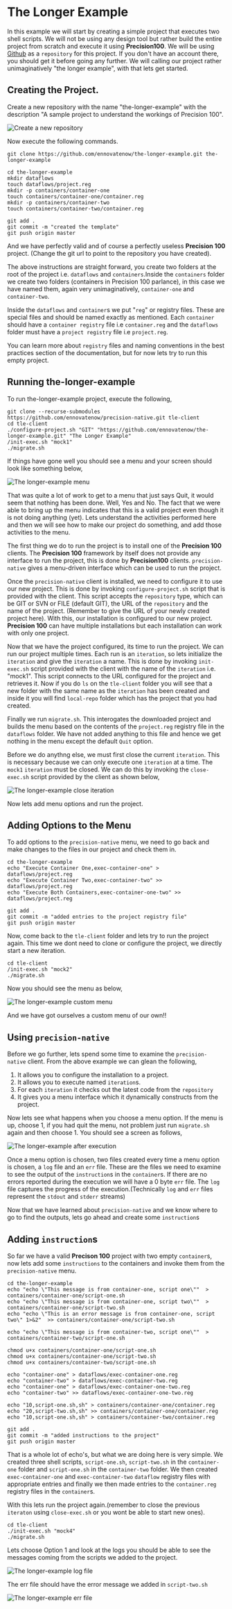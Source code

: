 # The Longer Example
In this example we will start by creating a simple project that executes two shell scripts. We will not be using any design tool but rather build the entire project from scratch and execute it using **Precision100**. We will be using [Github](https://github.com) as a `repository` for this project. If you don't have an account there, you should get it before going any further. We will calling our project rather unimaginatively "the longer example", with that lets get started.

## Creating the Project.
Create a new repository with the name "the-longer-example" with the description "A sample project to understand the workings of Precision 100". 

![Create a new repository](./images/create-repository.png)

Now execute the following commands.
```
git clone https://github.com/ennovatenow/the-longer-example.git the-longer-example

cd the-longer-example
mkdir dataflows
touch dataflows/project.reg
mkdir -p containers/container-one
touch containers/container-one/container.reg
mkdir -p containers/container-two
touch containers/container-two/container.reg

git add .
git commit -m "created the template"
git push origin master
```
And we have perfectly valid and of course a perfectly useless **Precision 100** project. (Change the git url to point to the repository you have created). 


The above instructions are straight forward, you create two folders at the root of the project i.e. `dataflows` and `containers`.Inside the `containers` folder we create two folders (containers in Precision 100 parlance), in this case we have named them, again very unimaginatively, `container-one` and `container-two`. 

Inside the `dataflows` and `container`s we put "`reg`" or registry files. These are special files and should be named exactly as mentioned. Each `container` should have a `container registry` file i.e `container.reg` and the `dataflows` folder must have a `project registry` file i.e `project.reg`. 

You can learn more about `registry` files and naming conventions in the best practices section of the documentation, but for now lets try to run this empty project.

## Running the-longer-example
To run the-longer-example project, execute the following,
```
git clone --recurse-submodules https://github.com/ennovatenow/precision-native.git tle-client
cd tle-client
./configure-project.sh "GIT" "https://github.com/ennovatenow/the-longer-example.git" "The Longer Example"
/init-exec.sh "mock1"
./migrate.sh
```

If things have gone well you should see a menu and your screen should look like something below,

![The longer-example menu](./images/the-longer-example-menu.png)

That was quite a lot of work to get to a menu that just says Quit, it would seem that nothing has been done. Well, Yes and No. The fact that we were able to bring up the menu indicates that this is a valid project even though it is not doing anything (yet). Lets understand the activities performed here and then we will see how to make our project do something, and add those activities to the menu.

The first thing we do to run the project is to install one of the **Precision 100** clients. The **Precision 100** framework by itself does not provide any interface to run the project, this is done by **Precision100** clients. `precision-native` gives a menu-driven interface which can be used to run the project. 

Once the `precision-native` client is installed, we need to configure it to use our new project. This is done by invoking `configure-project.sh` script that is provided with the client. This script accepts the `repository` type, which can be GIT or SVN or FILE (default GIT), the URL of the `repository` and the name of the project. (Remember to give the URL of your newly created project here). With this, our installation is configured to our new project. **Precision 100** can have multiple installations but each installation can work with only one project.

Now that we have the project configured, its time to run the project. We can run our project multiple times. Each run is an `iteration`, so lets initialize the `iteration` and give the `iteration` a name. This is done by invoking `init-exec.sh` script provided with the client with the name of the `iteration` i.e. "mock1". This script connects to the URL configured for the project and retrieves it. Now if you do `ls` on the `tle-client` folder you will see that a new folder with the same name as the `iteration` has been created and inside it you will find `local-repo` folder which has the project that you had created.

Finally we run `migrate.sh`. This interogates the downloaded project and builds the menu based on the contents of the `project.reg` registry file in the `dataflows` folder. We have not added anything to this file and hence we get nothing in the menu except the default `Quit` option.

Before we do anythng else, we must first close the current `iteration`. This is necessary because we can only execute one `iteration` at a time. The `mock1` `iteration` must be closed. We can do this by invoking the `close-exec.sh` script provided by the client as shown below,

![The longer-example close iteration](./images/the-longer-example-close-iteration.png)

Now lets add menu options and run the project.

## Adding Options to the Menu
To add options to the `precision-native` menu, we need to go back and make changes to the files in our project and check them in. 

```
cd the-longer-example
echo "Execute Container One,exec-container-one" > dataflows/project.reg
echo "Execute Container Two,exec-container-two" >> dataflows/project.reg
echo "Execute Both Containers,exec-container-one-two" >> dataflows/project.reg

git add .
git commit -m "added entries to the project registry file"
git push origin master

```


Now, come back to the `tle-client` folder and lets try to run the project again. This time we dont need to clone or configure the project, we directly start a new iteration.

```
cd tle-client
/init-exec.sh "mock2"
./migrate.sh
```

Now you should see the menu as below,

![The longer-example custom menu](./images/the-longer-example-custom-menu.png)

And we have got ourselves a custom menu of our own!!

## Using `precision-native`
Before we go further, lets spend some time to examine the `precision-native` client. From the above example we can glean the following,
1. It allows you to configure the installation to a project.
2. It allows you to execute named `iteration`s.
3. For each `iteration` it checks out the latest code from the `repository`
4. It gives you a menu interface which it dynamically constructs from the project.

Now lets see what happens when you choose a menu option. If the menu is up, choose 1, if you had quit the menu, not problem just run `migrate.sh` again and then choose 1. You should see a screen as follows,

![The longer-example after execution](./images/the-longer-example-after-execution.png)

Once a menu option is chosen, two files created every time a menu option is chosen, a `log` file and an `err` file. These are the files we need to examine to see the output of the `instruction`s in the `container`s. If there are no errors reported during the execution we will have a 0 byte `err` file. The `log` file captures the progress of the execution.(Technically `log` and `err` files represent the `stdout` and `stderr` streams)

Now that we have learned about `precision-native` and we know where to go to find the outputs, lets go ahead and create some `instruction`s

## Adding `instruction`s
So far we have a valid **Precison 100** project with two empty `container`s, now lets add some `instructions` to the containers and invoke them from the `precision-native` menu.

```
cd the-longer-example
echo "echo \"This message is from container-one, script one\""  > containers/container-one/script-one.sh
echo "echo \"This message is from container-one, script two\""  > containers/container-one/script-two.sh
echo "echo \"This is an error message is from container-one, script two\" 1>&2"  >> containers/container-one/script-two.sh

echo "echo \"This message is from container-two, script one\""  > containers/container-two/script-one.sh

chmod u+x containers/container-one/script-one.sh
chmod u+x containers/container-one/script-two.sh
chmod u+x containers/container-two/script-one.sh

echo "container-one" > dataflows/exec-container-one.reg
echo "container-two" > dataflows/exec-container-two.reg
echo "container-one" > dataflows/exec-container-one-two.reg
echo "container-two" >> dataflows/exec-container-one-two.reg

echo "10,script-one.sh,sh" > containers/container-one/container.reg
echo "20,script-two.sh,sh" >> containers/container-one/container.reg
echo "10,script-one.sh,sh" > containers/container-two/container.reg

git add .
git commit -m "added instructions to the project"
git push origin master
```

That is a whole lot of echo's, but what we are doing here is very simple. We created three shell scripts, `script-one.sh`, `script-two.sh` in the `container-one` folder and `script-one.sh` in the `container-two` folder. We then created `exec-container-one` and `exec-container-two` `dataflow` registry files with appropriate entries and finally we then made entries to the `container.reg` registry files in the `container`s.

With this lets run the project again.(remember to close the previous `iteraton` using `close-exec.sh` or you wont be able to start new ones). 
```
cd tle-client
./init-exec.sh "mock4"
./migrate.sh
```

Lets choose Option 1 and look at the logs you should be able to see the messages coming from the scripts we added to the project.

![The longer-example log file](./images/the-longer-example-log-file.png)

The err file should have the error message we added in `script-two.sh`

![The longer-example err file](./images/the-longer-example-err-file.png)


